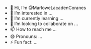 - 👋 Hi, I’m @MarloweLacadenCoranes
- 👀 I’m interested in ...
- 🌱 I’m currently learning ...
- 💞️ I’m looking to collaborate on ...
- 📫 How to reach me ...
- 😄 Pronouns: ...
- ⚡ Fun fact: ...

<!---
MarloweLacadenCoranes/MarloweLacadenCoranes is a ✨ special ✨ repository because its `README.md` (this file) appears on your GitHub profile.
You can click the Preview link to take a look at your changes.
--->
